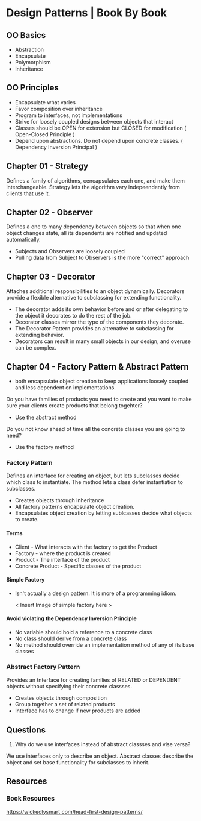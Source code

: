 # Design Patterns \| Book By Book

## OO Basics

* Abstraction
* Encapsulate
* Polymorphism
* Inheritance

## OO Principles

* Encapsulate what varies
* Favor composition over inheritance
* Program to interfaces, not implementations
* Strive for loosely coupled designs between objects that interact
* Classes should be OPEN for extension but CLOSED for modification ( Open-Closed Principle )
* Depend upon abstractions. Do not depend upon concrete classes. ( Dependency Inversion Principal )

## Chapter 01 - Strategy

Defines a family of algorithms, cencapsulates each one, and make them interchangeable. Strategy lets the algorithm vary indepeendently from clients that use it.

## Chapter 02 - Observer

Defines a one to many dependency between objects so that when one object changes state, all its dependents are notified and updated automatically.

* Subjects and Observers are loosely coupled
* Pulling data from Subject to Observers is the more "correct" approach

## Chapter 03 - Decorator

Attaches additional responsibilities to an object dynamically. Decorators provide a flexible alternative to subclassing for extending functionality.

* The decorator adds its own behavior before and or after delegating to the object it decorates to do the rest of the job.
* Decorator classes mirror the type of the components they decorate.
* The Decorator Pattern provides an altrenative to subclassing for extending behavior.
* Decorators can result in many small objects in our design, and overuse can be complex.

## Chapter 04 - Factory Pattern & Abstract Pattern

* both encapsulate object creation to keep applications loosely coupled and less dependent on implementations.

Do you have families of products you need to create and you want to make sure your clients create products that belong togehter?
* Use the abstract method

Do you not know ahead of time all the concrete classes you are going to need?
* Use the factory method

### Factory Pattern
Defines an interface for creating an object, but lets subclasses decide which class to instantiate. The method lets a class defer instantiation to subclasses.

* Creates objects through inheritance
* All factory patterns encapsulate object creation.
* Encapsulates object creation by letting sublcasses decide what objects to create. 

#### Terms
* Client - What interacts with the factory to get the Product
* Factory - where the product is created
* Product - The interface of the product
* Concrete Product - Specific classes of the product

#### Simple Factory
* Isn't actually a design pattern. It is more of a programming idiom.

    < Insert Image of simple factory here >

#### Avoid violating the Dependency Inversion Principle
* No variable should hold a reference to a concrete class
* No class should derive from a concrete class
* No method should override an implementation method of any of its base classes

### Abstract Factory Pattern
Provides an tnterface for creating families of RELATED or DEPENDENT objects without specifying their concrete classses.


* Creates objects through composition 
* Group together a set of related products
* Interface has to change if new products are added 

## Questions
1. Why do we use interfaces instead of abstract classses and vise versa?

We use interfaces only to describe an object. 
Abstract classes describe the object and set base functionality for subclasses to inherit.

## Resources

### Book Resources
https://wickedlysmart.com/head-first-design-patterns/


